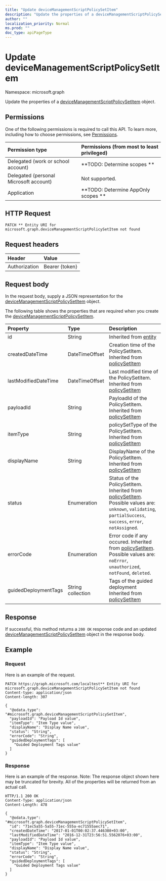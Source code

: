 ```yaml
---
title: "Update deviceManagementScriptPolicySetItem"
description: "Update the properties of a deviceManagementScriptPolicySetItem object."
author: ""
localization_priority: Normal
ms.prod: ""
doc_type: apiPageType
---
```


# Update deviceManagementScriptPolicySetItem

Namespace: microsoft.graph

Update the properties of a [deviceManagementScriptPolicySetItem](../resources/devicemanagementscriptpolicysetitem.md) object.

## Permissions
One of the following permissions is required to call this API. To learn more, including how to choose permissions, see [Permissions](/concepts/permissions-reference.md).

|Permission type|Permissions (from most to least privileged)|
|:---|:---|
|Delegated (work or school account)|**TODO: Determine scopes **|
|Delegated (personal Microsoft account)|Not supported.|
|Application|**TODO: Determine AppOnly scopes **|

## HTTP Request
<!-- {
  "blockType": "ignored"
}
-->
``` http
PATCH ** Entity URI for microsoft.graph.deviceManagementScriptPolicySetItem not found
```

## Request headers
|Header|Value|
|:---|:---|
|Authorization|Bearer {token}|

## Request body
In the request body, supply a JSON representation for the [deviceManagementScriptPolicySetItem](../resources/devicemanagementscriptpolicysetitem.md) object.

The following table shows the properties that are required when you create the [deviceManagementScriptPolicySetItem](../resources/devicemanagementscriptpolicysetitem.md).

|Property|Type|Description|
|:---|:---|:---|
|id|String| Inherited from [entity](../resources/entity.md)|
|createdDateTime|DateTimeOffset|Creation time of the PolicySetItem. Inherited from [policySetItem](../resources/policysetitem.md)|
|lastModifiedDateTime|DateTimeOffset|Last modified time of the PolicySetItem. Inherited from [policySetItem](../resources/policysetitem.md)|
|payloadId|String|PayloadId of the PolicySetItem. Inherited from [policySetItem](../resources/policysetitem.md)|
|itemType|String|policySetType of the PolicySetItem. Inherited from [policySetItem](../resources/policysetitem.md)|
|displayName|String|DisplayName of the PolicySetItem. Inherited from [policySetItem](../resources/policysetitem.md)|
|status|Enumeration|Status of the PolicySetItem. Inherited from [policySetItem](../resources/policysetitem.md). Possible values are: `unknown`, `validating`, `partialSuccess`, `success`, `error`, `notAssigned`.|
|errorCode|Enumeration|Error code if any occured. Inherited from [policySetItem](../resources/policysetitem.md). Possible values are: `noError`, `unauthorized`, `notFound`, `deleted`.|
|guidedDeploymentTags|String collection|Tags of the guided deployment Inherited from [policySetItem](../resources/policysetitem.md)|



## Response
If successful, this method returns a `200 OK` response code and an updated [deviceManagementScriptPolicySetItem](../resources/devicemanagementscriptpolicysetitem.md) object in the response body.

## Example

### Request
Here is an example of the request.
<!-- {
  "blockType": "request",
  "name": "update_devicemanagementscriptpolicysetitem"
}
-->
``` http
PATCH https://graph.microsoft.com/localtest** Entity URI for microsoft.graph.deviceManagementScriptPolicySetItem not found
Content-type: application/json
Content-length: 307

{
  "@odata.type": "#microsoft.graph.deviceManagementScriptPolicySetItem",
  "payloadId": "Payload Id value",
  "itemType": "Item Type value",
  "displayName": "Display Name value",
  "status": "String",
  "errorCode": "String",
  "guidedDeploymentTags": [
    "Guided Deployment Tags value"
  ]
}
```

### Response
Here is an example of the response. Note: The response object shown here may be truncated for brevity. All of the properties will be returned from an actual call.
<!-- {
  "blockType": "response",
  "truncated": true
}
-->
``` http
HTTP/1.1 200 OK
Content-Type: application/json
Content-Length: 478

{
  "@odata.type": "#microsoft.graph.deviceManagementScriptPolicySetItem",
  "id": "71ec5a55-5a55-71ec-555a-ec71555aec71",
  "createdDateTime": "2017-01-01T00:02:37.446308+03:00",
  "lastModifiedDateTime": "2016-12-31T23:56:51.5562076+03:00",
  "payloadId": "Payload Id value",
  "itemType": "Item Type value",
  "displayName": "Display Name value",
  "status": "String",
  "errorCode": "String",
  "guidedDeploymentTags": [
    "Guided Deployment Tags value"
  ]
}
```


